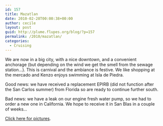```yaml
---
id: 157
title: Mazatlan
date: 2010-02-28T00:00:38+00:00
author: cecile
layout: post
guid: http://plume.flupes.org/blog/?p=157
permalink: /2010/mazatlan/
categories:
  - Cruising
---
```

We are now in a big city, with a nice downtown, and a convenient anchorage (but depending on the wind we get the smell from the sewage station&#8230;). This is carnival and the ambiance is festive. We like shopping at the mercado and Kenzo enjoys swimming at Isla de Piedra.

Good news: we have received a replacement EPIRB (did not function after the San Carlos summer) from Florida so are ready to continue further south.

Bad news: we have a leak on our engine fresh water pump, so we had to order a new one in California. We hope to receive it in San Blas in a couple of weeks&#8230;

[Click here for pictures](http://plume.flupes.org/gallery/index.php?level=album&id=33).